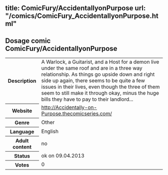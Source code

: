 title: ComicFury/AccidentallyonPurpose
url: "/comics/ComicFury_AccidentallyonPurpose.html"
---
Dosage comic ComicFury/AccidentallyonPurpose
-----------------------------------------

<table class="comicinfo">
<tr>
<th>Description</th><td>A Warlock, a Guitarist, and a Host for a demon live under the same roof and are in a three way relationship. As things go upside down and right side up again, there seems to be quite a few issues in their lives, even though the three of them seem to still make it through okay, minus the huge bills they have to pay to their landlord...</td>
</tr>
<tr>
<th>Website</th><td><a href="http://Accidentally-on-Purpose.thecomicseries.com/">http://Accidentally-on-Purpose.thecomicseries.com/</a></td>
</tr>
<tr>
<th>Genre</th><td>Other</td>
</tr>
<tr>
<th>Language</th><td>English</td>
</tr>
<tr>
<th>Adult content</th><td>no</td>
</tr>
<tr>
<th>Status</th><td>ok on 09.04.2013</td>
</tr>
<tr>
<th>Votes</th><td>0</div></td>
</tr>
</table>
